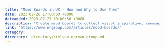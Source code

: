 ```yaml
---
title: "Mood Boards in UX - How and Why to Use Them"
date: 2023-02-26 17:00:00 +0000
dateadded: 2023-02-27 00:00:56 +0000
description: "Create mood boards to collect visual inspiration, communicate brand identity, and decide on the product's visual direction."
link: "https://www.nngroup.com/articles/mood-boards/"
category:
directory: _directory/nielsen-norman-group.md
---
```

